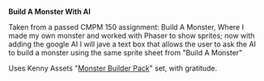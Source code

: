 **Build A Monster With AI**

Taken from a passed CMPM 150 assignment: Build A Monster,
 Where I made my own monster and worked with Phaser to show sprites; now with adding the google AI I will jave a text box that allows the user to ask the AI to build a monster using the same sprite sheet from "Build A Monster"

Uses Kenny Assets "[Monster Builder Pack](https://kenney.nl/assets/monster-builder-pack)" set, with gratitude.
